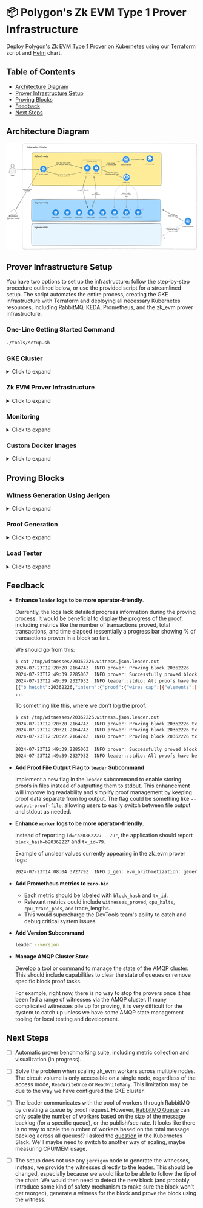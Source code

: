 # 📦 Polygon's Zk EVM Type 1 Prover Infrastructure

Deploy [Polygon's Zk EVM Type 1 Prover](https://github.com/0xPolygonZero/zk_evm/tree/develop/zero_bin) on [Kubernetes](https://kubernetes.io/) using our [Terraform](https://www.terraform.io/) script and [Helm](https://helm.sh/) chart.

## Table of Contents

- [Architecture Diagram](#architecture-diagram)
- [Prover Infrastructure Setup](#prover-infrastructure-setup)
- [Proving Blocks](#proving-blocks)
- [Feedback](#feedback)
- [Next Steps](#next-steps)

## Architecture Diagram

![architecture-diagram](./docs/architecture-diagram-v2.png)

## Prover Infrastructure Setup

You have two options to set up the infrastructure: follow the step-by-step procedure outlined below, or use the provided script for a streamlined setup. The script automates the entire process, creating the GKE infrastructure with Terraform and deploying all necessary Kubernetes resources, including RabbitMQ, KEDA, Prometheus, and the zk_evm prover infrastructure.

### One-Line Getting Started Command

```bash
./tools/setup.sh
```

### GKE Cluster

<details>
<summary>Click to expand</summary>

The above [GKE](https://cloud.google.com/kubernetes-engine) infrastructure can be deployed using the provided [Terraform](https://www.terraform.io/) scripts under the `terraform` directory.

First, authenticate with your [GCP](https://console.cloud.google.com/) account.

```bash
gcloud auth application-default login
```

Before deploying anything, check which project is used. The resources will be deployed inside this specific project.

```bash
gcloud config get-value project
```

Next, review the `terraform/variables.tf` file and adjust the infrastructure settings to meet your requirements.

Once you're done, initialize the project to download dependencies and deploy the infrastructure. You can use `terraform plan` to check what kind of resources are going to be deployed.

```bash
pushd terraform
terraform init
terraform apply
popd
```

It takes around 10 minutes for the infrastructure to be deployed and fully operational.

Deploying the GKE cluster is the main bottleneck while provisioning.

```bash
Apply complete! Resources: 5 added, 0 changed, 0 destroyed.

Outputs (sample):

kubernetes_cluster_name = "leovct-test-01-gke-cluster"
kubernetes_version = "1.29.6-gke.1038001"
project_id = "my-gcp-project"
region = "europe-west3"
zones = tolist([
  "europe-west3-b",
])
```

With the above instructions, you should have a topology like the following:

- A VPC and a subnet.
- GKE cluster with two node pools.

</details>

### Zk EVM Prover Infrastructure

<details>
<summary>Click to expand</summary>

First, authenticate with your [GCP](https://console.cloud.google.com/) account.

Note: the authenticated user is no longer 'application-default', which was only required for provisioning our GKE cluster at the terraform stage.

```bash
gcloud auth login
```

Get access to the GKE cluster config.

Adjust your cluster name accordingly.

```bash
# gcloud container clusters get-credentials <gke-cluster-name> --region=<region>
gcloud container clusters get-credentials leovct-test-01-gke-cluster --region=europe-west3
```

Make sure you have access to the GKE cluster you just created. It should list the nodes of the cluster.

```bash
kubectl get nodes
```

You should see at least two nodes. There may be more if you have updated the terraform configuration.

```bash
NAME                                                  STATUS   ROLES    AGE     VERSION
gke-leovct-test-01-g-default-node-poo-9faa7f06-b0q6   Ready    <none>   10m     v1.29.6-gke.1038001
gke-leovct-test-01-g-highmem-node-poo-c5b7d8d5-ms62   Ready    <none>   8m12s   v1.29.6-gke.1038001
```

You can now start to use [Lens](https://k8slens.dev/) to visualize and control the Kubernetes cluster.

![lens-overview](docs/lens-overview.png)

#### RabbitMQ Operator

First, install the [RabbitMQ Cluster Operator](https://www.rabbitmq.com/kubernetes/operator/operator-overview).

```bash
helm repo add bitnami https://charts.bitnami.com/bitnami
helm repo update
helm install rabbitmq-cluster-operator bitnami/rabbitmq-cluster-operator \
  --version 4.3.14 \
  --namespace rabbitmq-cluster-operator \
  --create-namespace
```

#### KEDA Operator

Then, install [KEDA](https://keda.sh/), the Kubernetes Event-Driven Autoscaler containing the [RabbitMQ Queue](https://www.rabbitmq.com/kubernetes/operator/operator-overview) HPA ([Horizontal Pod Autoscaler](https://kubernetes.io/docs/tasks/run-application/horizontal-pod-autoscale/)).

This component is not needed if you don't want to use the worker autoscaler.

```bash
helm repo add kedacore https://kedacore.github.io/charts
helm repo update
helm install keda kedacore/keda \
  --version 2.14.2 \
  --namespace keda \
  --create-namespace
```

#### Prometheus Operator

Finally, install [Prometheus Operator](https://prometheus-operator.dev/).

```bash
helm repo add prometheus-community https://prometheus-community.github.io/helm-charts
helm repo update
helm install prometheus-operator prometheus-community/kube-prometheus-stack \
  --version 61.3.1 \
  --namespace kube-prometheus \
  --create-namespace
```

These commands could have been written a while ago so make sure you use "recent" versions.

```bash
helm search hub rabbitmq-cluster-operator --output yaml | yq '.[] | select(.repository.url == "https://charts.bitnami.com/bitnami")'
helm search hub keda --output yaml | yq '.[] | select(.repository.url == "https://kedacore.github.io/charts")'
helm search hub kube-prometheus-stack --output yaml | yq '.[] | select(.repository.url == "https://prometheus-community.github.io/helm-charts")'
```

#### Zk EVM Prover

Finally, deploy the [zk_evm prover](https://github.com/0xPolygonZero/zk_evm/tree/develop/zero_bin) infrastructure in Kubernetes.

```bash
helm install test --namespace zk-evm --create-namespace ./helm
```

It should take a few minutes for the worker pods to be ready. This is because a job called `test-init-circuits` will first start and generate all the zk circuits needed by the workers. Meanwhile, the worker pods do not start, they wait for the circuits to be generated. Once the task has finished and the job has succeeded, the worker pods finally start and load the circuits.

Your cluster should now be ready to prove blocks!

![cluster-ready](./docs/cluster-ready.png)

#### Perform update on Zk EVM Prover stack

If you ever need to update the stack, you can use the following command.

```bash
helm upgrade test --namespace zk-evm --create-namespace ./helm
```

</details>

### Monitoring

<details>
<summary>Click to expand</summary>

You can observe cluster metrics using [Grafana](https://grafana.com/). To access it, execute two separate commands in different terminal sessions. When prompted for login information, enter `admin` as the username and `prom-operator` as the password.

```bash
kubectl port-forward --namespace kube-prometheus --address localhost service/prometheus-operator-grafana 3000:http-web
open http://localhost:3000/
```

![cluster-metrics](./docs/cluster-metrics.png)

Add this handy [dashboard](https://grafana.com/grafana/dashboards/10991-rabbitmq-overview/) to monitor the state of the RabbitMQ Cluster. You can import the dashboard by specifying the dashboard ID `10991`.

![rabbitmq-metrics](./docs/rabbitmq-metrics.png)

It's also possible to access Prometheus web interface.

```bash
kubectl port-forward --namespace kube-prometheus --address localhost service/prometheus-operated 9090:http-web
open http://localhost:9090/
```

![prometheus-ui](./docs/prometheus-ui.png)

Finally, you can log into the RabbitMQ management interface using `guest` credentials as username and password.

```bash
kubectl port-forward --namespace zk-evm --address localhost service/test-rabbitmq-cluster 15672:management
open http://localhost:15672/
```

![rabbitmq-ui](./docs/rabbitmq-ui.png)

</details>

### Custom Docker Images

<details>
<summary>Click to expand</summary>

Provision an Ubuntu/Debian VM with good specs (e.g. `t2d-standard-60`).

Switch to admin.

```bash
sudo su
```

Install docker.

```bash
curl -fsSL https://download.docker.com/linux/debian/gpg | gpg --dearmor -o /usr/share/keyrings/docker.gpg
echo "deb [arch=$(dpkg --print-architecture) signed-by=/usr/share/keyrings/docker.gpg] https://download.docker.com/linux/debian bookworm stable" |tee /etc/apt/sources.list.d/docker.list > /dev/null
apt update
apt install docker-ce docker-ce-cli containerd.io docker-buildx-plugin docker-compose-plugin docker-compose
docker run hello-world
```

#### Build Zk EVM Image

This image contains the zk_evm binaries `leader`, `worker`, `rpc` and `verifier`

Install dependencies.

```bash
apt-get update
apt-get install --yes build-essential git libjemalloc-dev libjemalloc2 make libssl-dev pkg-config
```

Install rust.

```bash
curl --proto '=https' --tlsv1.2 -sSf https://sh.rustup.rs | sh
. "$HOME/.cargo/env"
rustup toolchain install nightly
rustup default nightly
```

Clone `0xPolygonZero/zk_evm`.

```bash
mkdir /opt/zk_evm
git clone https://github.com/0xPolygonZero/zk_evm.git /opt/zk_evm
```

Build the `zk_evm` binaries and docker images.

```bash
pushd /opt/zk_evm

git checkout v0.6.0
env RUSTFLAGS='-C target-cpu=native -Zlinker-features=-lld' cargo build --release
docker build --no-cache --tag leovct/zk_evm:v0.6.0 .
```

Push the images.

```bash
docker login
docker push leovct/zk_evm:v0.6.0
```

Images are hosted on [Docker Hub](https://hub.docker.com/repository/docker/leovct/zk_evm/general) for the moment.

#### Build Jumpbox Image

This image contains the zk_evm binaries `leader`, `worker`, `rpc` and `verifier` as well as other dependencies and tools for proving and processing witnesses and proofs.

Clone `leovct/zk-evm-prover-infra`.

```bash
mkdir /opt/zk-evm-prover-infra
git clone https://github.com/leovct/zk-evm-prover-infra /opt/zk-evm-prover-infra
```

Build the jumpbox images.

```bash
pushd /opt/zk-evm-prover-infra/docker
docker build --no-cache --tag leovct/zk_evm_jumpbox:v0.6.0 --build-arg ZK_EVM_BRANCH_OR_COMMIT=v0.6.0 --file jumpbox.Dockerfile .
```

Check that the images are built correctly.

```bash
docker run --rm -it leovct/zk_evm_jumpbox:v0.6.0 /bin/bash
$ rpc --help
$ worker --help
$ leader --help
$ verifier --help
$ jq --version # jq-1.7.1
$ ps --version # ps from procps-ng 3.3.17
```

Push the images.

```bash
docker login
docker push leovct/zk_evm_jumpbox:v0.6.0
```

Images are hosted on [Docker Hub](https://hub.docker.com/repository/docker/leovct/zk_evm_jumpbox/general) for the moment.

</details>

## Proving Blocks

### Witness Generation Using Jerigon

<details>
<summary>Click to expand</summary>

[Jerrigon](https://github.com/0xPolygonZero/erigon/tree/feat/zero) is a fork of [Erigon](https://github.com/ledgerwatch/erigon) that allows seamless integration of [Polygon's Zk EVM Type 1 Prover](https://github.com/0xPolygonZero/zk_evm/tree/develop/zero_bin), facilitating the generation of witnesses and the proving of blocks using zero-knowledge proofs.

First, clone the Jerigon repository and check out the below commit hash.

```bash
git clone git@github.com:0xPolygonZero/erigon.git
pushd erigon
git checkout 83e0f2fa8c8f6632370e20fef7bbc8a4991c73c8 # TODO: Explain why we use this particular hash
```

Then, build the binary and the docker image.

```bash
make all
docker build --tag erigon:local .
```

In the meantime, clone the [Ethereum / Kurtosis](https://github.com/ethpandaops/ethereum-package) repository.

```bash
git clone git@github.com:kurtosis-tech/ethereum-package.git
pushd ethereum-package
```

Adjust the `network_params.yml` file to replace the `geth` execution client by `jerrigon`. Also, disable some of the additional services.

```diff
diff --git a/network_params.yaml b/network_params.yaml
index 77b25f7..9044280 100644
--- a/network_params.yaml
+++ b/network_params.yaml
@@ -1,7 +1,7 @@
 participants:
 # EL
-  - el_type: geth
-    el_image: ethereum/client-go:latest
+  - el_type: erigon
+    el_image: erigon:local
     el_log_level: ""
     el_extra_env_vars: {}
     el_extra_labels: {}
```

Then, spin up a local L1 devnet using [Kurtosis](https://www.kurtosis.com/).

```bash
kurtosis run --enclave my-testnet --args-file network_params.yaml .
```

It should deploy two validator nodes using `jerrigon` as the execution client.

```bash
kurtosis enclave inspect my-testnet
```

Kurtosis enclave inspection should yield parity with the below.

```bash
Name:            my-testnet
UUID:            520bab80b8cc
Status:          RUNNING
Creation Time:   Thu, 11 Jul 2024 12:06:53 CEST
Flags:

========================================= Files Artifacts =========================================
UUID           Name
ea91ccbfe06e   1-lighthouse-erigon-0-63-0
640f867340cc   2-lighthouse-erigon-64-127-0
89b481d6aef8   el_cl_genesis_data
d40b6d404f10   final-genesis-timestamp
6639aa45c61c   genesis-el-cl-env-file
f0ac99a6241f   genesis_validators_root
b3a7ac4b3303   jwt_file
3f78b4040032   keymanager_file
9c738ed50303   prysm-password
8e7b75ac4c19   validator-ranges

========================================== User Services ==========================================
UUID           Name                                             Ports                                         Status
9d54c060960c   cl-1-lighthouse-erigon                           http: 4000/tcp -> http://127.0.0.1:51940      RUNNING
                                                                metrics: 5054/tcp -> http://127.0.0.1:51941
                                                                tcp-discovery: 9000/tcp -> 127.0.0.1:51942
                                                                udp-discovery: 9000/udp -> 127.0.0.1:49183
6ef0845c55bc   cl-2-lighthouse-erigon                           http: 4000/tcp -> http://127.0.0.1:52074      RUNNING
                                                                metrics: 5054/tcp -> http://127.0.0.1:52075
                                                                tcp-discovery: 9000/tcp -> 127.0.0.1:52076
                                                                udp-discovery: 9000/udp -> 127.0.0.1:55230
4a036788f6d1   el-1-erigon-lighthouse                           engine-rpc: 8551/tcp -> 127.0.0.1:51757       RUNNING
                                                                metrics: 9001/tcp -> http://127.0.0.1:51758
                                                                tcp-discovery: 30303/tcp -> 127.0.0.1:51755
                                                                udp-discovery: 30303/udp -> 127.0.0.1:61732
                                                                ws-rpc: 8545/tcp -> 127.0.0.1:51756
160ff02c83c8   el-2-erigon-lighthouse                           engine-rpc: 8551/tcp -> 127.0.0.1:51769       RUNNING
                                                                metrics: 9001/tcp -> http://127.0.0.1:51767
                                                                tcp-discovery: 30303/tcp -> 127.0.0.1:51770
                                                                udp-discovery: 30303/udp -> 127.0.0.1:59846
                                                                ws-rpc: 8545/tcp -> 127.0.0.1:51768
a85aed519db4   validator-key-generation-cl-validator-keystore   <none>                                        RUNNING
d4e829923bc9   vc-1-erigon-lighthouse                           metrics: 8080/tcp -> http://127.0.0.1:52144   RUNNING
8bdec2ae9d9b   vc-2-erigon-lighthouse                           metrics: 8080/tcp -> http://127.0.0.1:52174   RUNNING
```

Refer to the list of [pre-funded accounts](https://github.com/ethpandaops/ethereum-package/blob/main/src/prelaunch_data_generator/genesis_constants/genesis_constants.star#L9) to send transactions to the network.

Clone the [zk_evm](https://github.com/0xPolygonZero/zk_evm) repository and check out the below commit hash.

```bash
git clone git@github.com:0xPolygonZero/zk_evm.git
pushd zk_evm
git checkout v0.6.0
```

You are now ready to generate witnesses for any block of the L1 local chain using the zk_evm prover.

To get the last block number, you can use the following command using [cast](https://book.getfoundry.sh/cast/).

```bash
cast block-number --rpc-url $(kurtosis port print my-testnet el-1-erigon-lighthouse ws-rpc)
```

Generate the witness of the last block number.

```bash
pushd zero_bin/rpc
i="$(cast block-number --rpc-url $(kurtosis port print my-testnet el-1-erigon-lighthouse ws-rpc))"
cargo run --bin rpc fetch --rpc-url "http://$(kurtosis port print my-testnet el-1-erigon-lighthouse ws-rpc)" --start-block "$i" --end-block "$i" | jq '.[]' > "witness_$i.json"
```

You can check the generated witness.

```bash
jq . "witness_$i.json"
```

You can also choose to save the block data which would be useful.

```bash
cast block --rpc-url "$(kurtosis port print my-testnet el-1-erigon-lighthouse ws-rpc)" --json | jq > "block_$i.json"
```

You can check the block data.

```bash
jq . "block_$i.json"
```

</details>

### Proof Generation

<details>
<summary>Click to expand</summary>

Get a running shell inside the `jumpbox` container.

```bash
jumpbox_pod_name="$(kubectl get pods --namespace zk-evm -o=jsonpath='{range .items[*]}{.metadata.name}{"\n"}{end}' | grep zk-evm-jumpbox)"
kubectl exec --namespace zk-evm --stdin --tty "$jumpbox_pod_name" -- /bin/bash
```

Clone the repository and extract test witnesses.

```bash
git clone https://github.com/leovct/zk-evm-prover-infra.git /tmp/zk-evm-prover-infra
mkdir /tmp/witnesses
tar --extract --file=/tmp/zk-evm-prover-infra/witnesses/cancun/witnesses-20362226-to-20362237.tar.xz --directory=/tmp/witnesses --strip-components=1
```

In this test scenario, we will prove the two first blocks of a set of 10 blocks, which collectively contain 2181 transactions. In the next section, you can use the load tester tool to prove the 10 blocks in a row.

Get quick transaction data about each witness.

```bash
$ ./tmp/zk-evm-prover-infra/tools/analyze-witnesses.sh /tmp/witnesses 20362226 20362237
/tmp/witnesses/20362226.witness.json 166 txs
/tmp/witnesses/20362227.witness.json 174 txs
/tmp/witnesses/20362228.witness.json 120 txs
/tmp/witnesses/20362229.witness.json 279 txs
/tmp/witnesses/20362230.witness.json 177 txs
/tmp/witnesses/20362231.witness.json 164 txs
/tmp/witnesses/20362232.witness.json 167 txs
/tmp/witnesses/20362233.witness.json 238 txs
/tmp/witnesses/20362234.witness.json 216 txs
/tmp/witnesses/20362235.witness.json 200 txs
/tmp/witnesses/20362236.witness.json 92 txs
/tmp/witnesses/20362237.witness.json 188 txs
Total transactions: 2181
```

Let's attempt to prove the first witness.

```bash
folder="/tmp/witnesses"
witness_id=20362226
witness_file="$folder/$witness_id.witness.json"
env RUST_BACKTRACE=full \
  RUST_LOG=info \
  leader \
  --runtime=amqp \
  --amqp-uri=amqp://guest:guest@test-rabbitmq-cluster.zk-evm.svc.cluster.local:5672 \
  stdio < "$witness_file" | tee "$witness_file.leader.out"
```

Check the leader output.

```bash
2024-07-22T13:40:06.933510Z  INFO prover: Proving block 20362226
2024-07-22T14:57:35.314259Z  INFO prover: Successfully proved block 20362226
2024-07-22T14:57:35.319041Z  INFO leader::stdio: All proofs have been generated successfully.
// proof content
```

Format the proof content by extracting the proof out of the leader logs.

```bash
tail -n1 "$witness_file.leader.out" | jq empty # validation step
tail -n1 "$witness_file.leader.out" | jq > "$witness_file.proof.sequence"
tail -n1 "$witness_file.leader.out" | jq '.[0]' > "$witness_file.proof"
```

Now, let's attempt to prove the second witness using the first witness proof.

Notice how we specify the `--previous-proof` flag when proving a range of witnesses. Only the first witness in the range does not need this flag.

```bash
folder="/tmp/witnesses"
witness_id=20362227
witness_file="$folder/$witness_id.witness.json"
previous_proof="$folder/$(( witness_id - 1 )).witness.json.proof"
env RUST_BACKTRACE=full \
  RUST_LOG=info \
  leader \
  --runtime=amqp \
  --amqp-uri=amqp://guest:guest@test-rabbitmq-cluster.zk-evm.svc.cluster.local:5672 \
  stdio \
  --previous-proof "$previous_proof" < "$witness_file" | tee "$witness_file.leader.out"
```

Check the leader output

```bash
2024-07-24T08:12:13.855305Z  INFO prover: Proving block 20362227
2024-07-24T08:43:46.450954Z  INFO prover: Successfully proved block 20362227
2024-07-24T08:43:46.455782Z  INFO leader::stdio: All proofs have been generated successfully.
// proof content
```

Format the proof content by extracting the proof out of the leader logs.

```bash
tail -n1 "$witness_file.leader.out" | jq empty # validation step
tail -n1 "$witness_file.leader.out" | jq > "$witness_file.proof.sequence"
tail -n1 "$witness_file.leader.out" | jq '.[0]' > "$witness_file.proof"
```

Verify one of the generated proofs.

```bash
verifier --file-path 20362226.witness.json.proof.sequence
```

When running the command for the first time, the `verifier` will attempt to generate the circuits. This can take a few minutes.

```bash
2024-07-25T07:38:15.667883Z  INFO zero_bin_common::prover_state: initializing verifier state...
2024-07-25T07:38:15.667929Z  INFO zero_bin_common::prover_state: attempting to load preprocessed verifier circuit from disk...
2024-07-25T07:38:15.667975Z  INFO zero_bin_common::prover_state: failed to load preprocessed verifier circuit from disk. generating it...
2024-07-25T07:40:57.056064Z  INFO zero_bin_common::prover_state: saving preprocessed verifier circuit to disk
```

After a few seconds, the verification output will appear.

```bash
2024-07-25T07:41:02.600742Z  INFO verifier: All proofs verified successfully!
```

</details>

### Load Tester

<details>
<summary>Click to expand</summary>

You can deploy a load-tester tool that will attempt to prove 10 witnesses for a total of 2181 transactions. This is a great way to test that the setup works well.

```bash
kubectl apply --filename tools/zk-evm-load-tester.yaml --namespace zk-evm
```

To get the logs of the container, you can use:

```bash
kubectl logs deployment/zk-evm-load-tester --namespace zk-evm --container jumpbox --follow
```

Access a shell inside the load-tester pod.

```bash
kubectl exec deployment/zk-evm-load-tester --namespace zk-evm --container jumpbox -it -- bash
```

From there, you can list the witnesses, the leader outputs and the proofs.

Please note that the primary distinction between the `.proof` file and the `.proof.sequence` file lies in their content structure. The proof file contains only the `.proof` JSON element, whereas the `.proof.sequence` file encapsulates the proof JSON element within an array. The `.proof.sequence` file is intended for use with the `verifier`.

```bash
$ ls -al /data/witnesses
total 116976
drwxr-xr-x 2 root root     4096 Jul 25 07:25 .
drwxr-xr-x 4 root root     4096 Jul 24 16:38 ..
-rw-r--r-- 1 root root  8351244 Jul 22 12:59 20362226.witness.json
-rw-r--r-- 1 root root   438896 Jul 24 18:14 20362226.witness.json.leader.out
-rw-r--r-- 1 root root  1146468 Jul 24 18:14 20362226.witness.json.proof
-rw-r--r-- 1 root root  1213518 Jul 25 07:25 20362226.witness.json.proof.sequence
-rw-r--r-- 1 root root  8815832 Jul 22 12:59 20362227.witness.json
-rw-r--r-- 1 root root   438815 Jul 24 18:47 20362227.witness.json.leader.out
-rw-r--r-- 1 root root  1146387 Jul 24 18:47 20362227.witness.json.proof
-rw-r--r-- 1 root root  1213437 Jul 25 07:25 20362227.witness.json.proof.sequence
...
```

Verify one of the generated proofs.

```bash
verifier --file-path 20362226.witness.json.proof.sequence
```

After a few seconds, the verification output will appear.

```bash
2024-07-25T07:41:02.600742Z  INFO verifier: All proofs verified successfully!
```

</details>

## Feedback

- **Enhance `leader` logs to be more operator-friendly**.

  Currently, the logs lack detailed progress information during the proving process. It would be beneficial to display the progress of the proof, including metrics like the number of transactions proved, total transactions, and time elapsed (essentially a progress bar showing % of transactions proven in a block so far).

  We should go from this:

  ```bash
  $ cat /tmp/witnesses/20362226.witness.json.leader.out
  2024-07-23T12:20:20.216474Z  INFO prover: Proving block 20362226
  2024-07-23T12:49:39.228506Z  INFO prover: Successfully proved block 20362226
  2024-07-23T12:49:39.232793Z  INFO leader::stdio: All proofs have been generated successfully.
  [{"b_height":20362226,"intern":{"proof":{"wires_cap":[{"elements":[4256508008463016688,1783014170904099315,1260603897523273593,8950237682820889684]},{"elements":[15374648482258556351,3883067792593597294,16855708440532655062,892216457806275301]}
  ...
  ```

  To something like this, where we don't log the proof.

  ```bash
  $ cat /tmp/witnesses/20362226.witness.json.leader.out
  2024-07-23T12:20:20.216474Z  INFO prover: Proving block 20362226 txs_proved=0 total_txs=166 time_spent=0s
  2024-07-23T12:20:21.216474Z  INFO prover: Proving block 20362226 txs_proved=9 total_txs=166 time_spent=60s
  2024-07-23T12:20:22.216474Z  INFO prover: Proving block 20362226 txs_proved=23 total_txs=166 time_spent=120s
  ...
  2024-07-23T12:49:39.228506Z  INFO prover: Successfully proved block 20362226 txs=166 time_spent=1203s
  2024-07-23T12:49:39.232793Z  INFO leader::stdio: All proofs have been generated successfully
  ```

- **Add Proof File Output Flag to `leader` Subcommand**

  Implement a new flag in the `leader` subcommand to enable storing proofs in files instead of outputting them to stdout. This enhancement will improve log readability and simplify proof management by keeping proof data separate from log output. The flag could be something like `--output-proof-file`, allowing users to easily switch between file output and stdout as needed.

- **Enhance `worker` logs to be more operator-friendly**.

  Instead of reporting `id="b20362227 - 79"`, the application should report `block_hash=b20362227` and `tx_id=79`.

  Example of unclear values currently appearing in the zk_evm prover logs:

  ```bash
  2024-07-23T14:08:04.372779Z  INFO p_gen: evm_arithmetization::generation: CPU trace padded to 131072 cycles     id="b20362227 - 79"
  ```

- **Add Prometheus metrics to `zero-bin`**
  - Each metric should be labeled with `block_hash` and `tx_id`.
  - Relevant metrics could include `witnesses_proved`, `cpu_halts`, `cpu_trace_pads`, `and` trace_lengths.
  - This would supercharge the DevTools team's ability to catch and debug critical system issues

- **Add Version Subcommand**

  ```bash
  leader --version
  ```

- **Manage AMQP Cluster State**

  Develop a tool or command to manage the state of the AMQP cluster. This should include capabilities to clear the state of queues or remove specific block proof tasks.

  For example, right now, there is no way to stop the provers once it has been fed a range of witnesses via the AMQP cluster. If many complicated witnesses pile up for proving, it is very difficult for the system to catch up unless we have some AMQP state management tooling for local testing and development.

## Next Steps

- [ ] Automatic prover benchmarking suite, including metric collection and visualization (in progress).

- [ ] Solve the problem when scaling zk_evm workers across multiple nodes. The circuit volume is only accessible on a single node, regardless of the access mode, `ReadWriteOnce` or `ReadWriteMany`. This limitation may be due to the way we have configured the GKE cluster.

- [ ] The leader communicates with the pool of workers through RabbitMQ by creating a queue by proof request. However, [RabbitMQ Queue](https://keda.sh/docs/2.14/scalers/rabbitmq-queue/) can only scale the number of workers based on the size of the message backlog (for a specific queue), or the publish/sec rate. It looks like there is no way to scale the number of workers based on the total message backlog across all queues!? I asked the [question](https://kubernetes.slack.com/archives/CKZJ36A5D/p1718671628824279) in the Kubernetes Slack. We'll maybe need to switch to another way of scaling, maybe measuring CPU/MEM usage.

- [ ] The setup does not use any `jerrigon` node to generate the witnesses, instead, we provide the witnesses directly to the leader. This should be changed, especially because we would like to be able to follow the tip of the chain. We would then need to detect the new block (and probably introduce some kind of safety mechanism to make sure the block won't get reorged), generate a witness for the block and prove the block using the witness.
